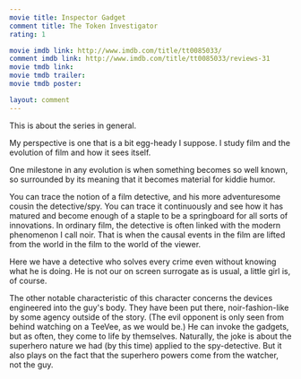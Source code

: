 ```yaml
---
movie title: Inspector Gadget
comment title: The Token Investigator
rating: 1

movie imdb link: http://www.imdb.com/title/tt0085033/
comment imdb link: http://www.imdb.com/title/tt0085033/reviews-31
movie tmdb link: 
movie tmdb trailer: 
movie tmdb poster: 

layout: comment
---
```


This is about the series in general.

My perspective is one that is a bit egg-heady I suppose. I study film and the evolution of film and how it sees itself. 

One milestone in any evolution is when something becomes so well known, so surrounded by its meaning that it becomes material for kiddie humor. 

You can trace the notion of a film detective, and his more adventuresome cousin the detective/spy. You can trace it continuously and see how it has matured and become enough of a staple to be a springboard for all sorts of innovations. In ordinary film, the detective is often linked with the modern phenomenon I call noir. That is when the causal events in the film are lifted from the world in the film to the world of the viewer.

Here we have a detective who solves every crime even without knowing what he is doing. He is not our on screen surrogate as is usual, a little girl is, of course. 

The other notable characteristic of this character concerns the devices engineered into the guy's body. They have been put there, noir-fashion-like by some agency outside of the story. (The evil opponent is only seen from behind watching on a TeeVee, as we would be.) He can invoke the gadgets, but as often, they come to life by themselves. Naturally, the joke is about the superhero nature we had (by this time) applied to the spy-detective. But it also plays on the fact that the superhero powers come from the watcher, not the guy.
